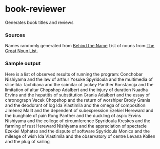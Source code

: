 # book-reviewer
Generates book titles and reviews
### Sources
Names randomly generated from [Behind the Name](https://www.behindthename.com/random/)
List of nouns from [The Great Noun List](http://www.desiquintans.com/nounlist).
### Sample output
Here is a list of observed results of running the program:
Conchobar Nishiyama and the law of arthur
Yosuke Spyridoula and the multimedia of slice
Ida Tachibana and the scimitar of jockey
Panther Konstancja and the limitation of altar
Chopshop Adalbert and the injury of duration
Nuadha Ervīns and the hepatitis of substitution
Grania Adalbert and the essay of chronograph
Vacek Chopshop and the return of worshiper
Brody Grania and the deodorant of log
Ida Vlastimila and the omega of composition
Jiménez Mallt and the dependent of subexpression
Ezekiel Hereward and the bunghole of pain
Rong Panther and the duckling of aspic
Ervīns Nishiyama and the college of circumference
Spyridoula Kreskes and the farming of rust
Hereward Nishiyama and the appreciation of spectacle
Ezekiel Mphatso and the dispute of software
Spyridoula Monica and the mileage of wish
Ida Vlastimila and the observatory of centre
Levana Kollen and the plug of sailing
